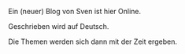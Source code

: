 
Ein (neuer) Blog von Sven ist hier Online. 

Geschrieben wird auf Deutsch. 

Die Themen werden sich dann mit der Zeit ergeben. 
